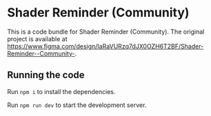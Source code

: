 
  # Shader Reminder (Community)

  This is a code bundle for Shader Reminder (Community). The original project is available at https://www.figma.com/design/IaRaVURzq7dJX0OZH6T2BF/Shader-Reminder--Community-.

  ## Running the code

  Run `npm i` to install the dependencies.

  Run `npm run dev` to start the development server.
  